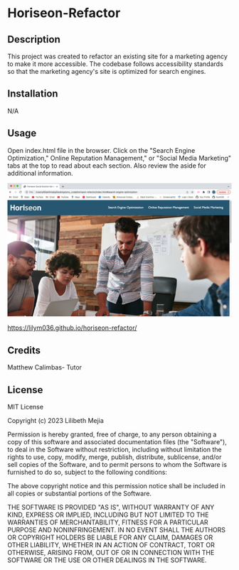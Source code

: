 # Horiseon-Refactor
## Description
This project was created to refactor an existing site for a marketing agency to make it more accessible. The codebase follows accessibility standards so that the marketing agency's site is optimized for search engines.

## Installation
N/A

## Usage
Open index.html file in the browser. Click on the "Search Engine Optimization," Online Reputation Management," or "Social Media Marketing" tabs at the top to read about each section. Also review the aside for additional information. 

![alt text](./assets/images/screenshot.png)

https://lilym036.github.io/horiseon-refactor/

## Credits
Matthew Calimbas- Tutor 

## License
MIT License

Copyright (c) 2023 Lilibeth Mejia

Permission is hereby granted, free of charge, to any person obtaining a copy
of this software and associated documentation files (the "Software"), to deal
in the Software without restriction, including without limitation the rights
to use, copy, modify, merge, publish, distribute, sublicense, and/or sell
copies of the Software, and to permit persons to whom the Software is
furnished to do so, subject to the following conditions:

The above copyright notice and this permission notice shall be included in all
copies or substantial portions of the Software.

THE SOFTWARE IS PROVIDED "AS IS", WITHOUT WARRANTY OF ANY KIND, EXPRESS OR
IMPLIED, INCLUDING BUT NOT LIMITED TO THE WARRANTIES OF MERCHANTABILITY,
FITNESS FOR A PARTICULAR PURPOSE AND NONINFRINGEMENT. IN NO EVENT SHALL THE
AUTHORS OR COPYRIGHT HOLDERS BE LIABLE FOR ANY CLAIM, DAMAGES OR OTHER
LIABILITY, WHETHER IN AN ACTION OF CONTRACT, TORT OR OTHERWISE, ARISING FROM,
OUT OF OR IN CONNECTION WITH THE SOFTWARE OR THE USE OR OTHER DEALINGS IN THE
SOFTWARE.



